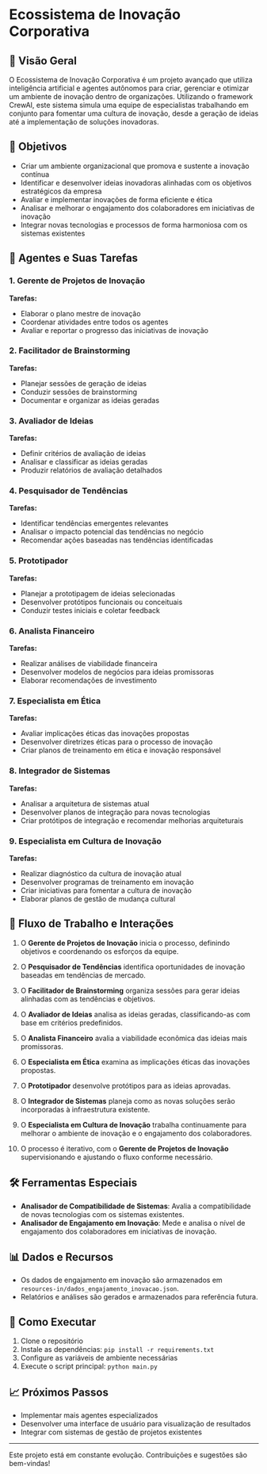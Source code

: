 # Ecossistema de Inovação Corporativa

## 🚀 Visão Geral

O Ecossistema de Inovação Corporativa é um projeto avançado que utiliza inteligência artificial e agentes autônomos para criar, gerenciar e otimizar um ambiente de inovação dentro de organizações. Utilizando o framework CrewAI, este sistema simula uma equipe de especialistas trabalhando em conjunto para fomentar uma cultura de inovação, desde a geração de ideias até a implementação de soluções inovadoras.

## 🎯 Objetivos

- Criar um ambiente organizacional que promova e sustente a inovação contínua
- Identificar e desenvolver ideias inovadoras alinhadas com os objetivos estratégicos da empresa
- Avaliar e implementar inovações de forma eficiente e ética
- Analisar e melhorar o engajamento dos colaboradores em iniciativas de inovação
- Integrar novas tecnologias e processos de forma harmoniosa com os sistemas existentes

## 🤖 Agentes e Suas Tarefas

### 1. Gerente de Projetos de Inovação
**Tarefas:**
- Elaborar o plano mestre de inovação
- Coordenar atividades entre todos os agentes
- Avaliar e reportar o progresso das iniciativas de inovação

### 2. Facilitador de Brainstorming
**Tarefas:**
- Planejar sessões de geração de ideias
- Conduzir sessões de brainstorming
- Documentar e organizar as ideias geradas

### 3. Avaliador de Ideias
**Tarefas:**
- Definir critérios de avaliação de ideias
- Analisar e classificar as ideias geradas
- Produzir relatórios de avaliação detalhados

### 4. Pesquisador de Tendências
**Tarefas:**
- Identificar tendências emergentes relevantes
- Analisar o impacto potencial das tendências no negócio
- Recomendar ações baseadas nas tendências identificadas

### 5. Prototipador
**Tarefas:**
- Planejar a prototipagem de ideias selecionadas
- Desenvolver protótipos funcionais ou conceituais
- Conduzir testes iniciais e coletar feedback

### 6. Analista Financeiro
**Tarefas:**
- Realizar análises de viabilidade financeira
- Desenvolver modelos de negócios para ideias promissoras
- Elaborar recomendações de investimento

### 7. Especialista em Ética
**Tarefas:**
- Avaliar implicações éticas das inovações propostas
- Desenvolver diretrizes éticas para o processo de inovação
- Criar planos de treinamento em ética e inovação responsável

### 8. Integrador de Sistemas
**Tarefas:**
- Analisar a arquitetura de sistemas atual
- Desenvolver planos de integração para novas tecnologias
- Criar protótipos de integração e recomendar melhorias arquiteturais

### 9. Especialista em Cultura de Inovação
**Tarefas:**
- Realizar diagnóstico da cultura de inovação atual
- Desenvolver programas de treinamento em inovação
- Criar iniciativas para fomentar a cultura de inovação
- Elaborar planos de gestão de mudança cultural

## 🔄 Fluxo de Trabalho e Interações

1. O **Gerente de Projetos de Inovação** inicia o processo, definindo objetivos e coordenando os esforços da equipe.

2. O **Pesquisador de Tendências** identifica oportunidades de inovação baseadas em tendências de mercado.

3. O **Facilitador de Brainstorming** organiza sessões para gerar ideias alinhadas com as tendências e objetivos.

4. O **Avaliador de Ideias** analisa as ideias geradas, classificando-as com base em critérios predefinidos.

5. O **Analista Financeiro** avalia a viabilidade econômica das ideias mais promissoras.

6. O **Especialista em Ética** examina as implicações éticas das inovações propostas.

7. O **Prototipador** desenvolve protótipos para as ideias aprovadas.

8. O **Integrador de Sistemas** planeja como as novas soluções serão incorporadas à infraestrutura existente.

9. O **Especialista em Cultura de Inovação** trabalha continuamente para melhorar o ambiente de inovação e o engajamento dos colaboradores.

10. O processo é iterativo, com o **Gerente de Projetos de Inovação** supervisionando e ajustando o fluxo conforme necessário.

## 🛠 Ferramentas Especiais

- **Analisador de Compatibilidade de Sistemas**: Avalia a compatibilidade de novas tecnologias com os sistemas existentes.
- **Analisador de Engajamento em Inovação**: Mede e analisa o nível de engajamento dos colaboradores em iniciativas de inovação.

## 📊 Dados e Recursos

- Os dados de engajamento em inovação são armazenados em `resources-in/dados_engajamento_inovacao.json`.
- Relatórios e análises são gerados e armazenados para referência futura.

## 🚀 Como Executar

1. Clone o repositório
2. Instale as dependências: `pip install -r requirements.txt`
3. Configure as variáveis de ambiente necessárias
4. Execute o script principal: `python main.py`

## 📈 Próximos Passos

- Implementar mais agentes especializados
- Desenvolver uma interface de usuário para visualização de resultados
- Integrar com sistemas de gestão de projetos existentes

---

Este projeto está em constante evolução. Contribuições e sugestões são bem-vindas!